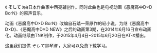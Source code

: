 

《 **そして** 》由日本作曲家中西亮辅创作。同时此曲也是电视动画《恶魔高中D×D BorN》的原声音乐。

动画《恶魔高中D×D BorN》改编自石踏一荣原作的轻小说，为继《恶魔高中D×D》、《恶魔高中D×D
NEW》之后的动画第3期，在2014年6月16日宣布动画化。动画继续由TNK制作，于2015年4月4日~2015年6月20日在AT-X播出。

这里我们提供 _そして钢琴谱_ ，大家可以免费下载学习。

